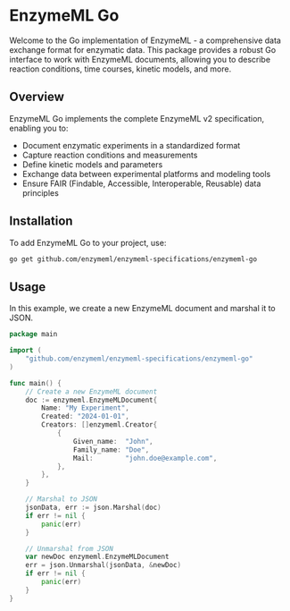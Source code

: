 # EnzymeML Go

Welcome to the Go implementation of EnzymeML - a comprehensive data exchange format for enzymatic data. This package provides a robust Go interface to work with EnzymeML documents, allowing you to describe reaction conditions, time courses, kinetic models, and more.

## Overview

EnzymeML Go implements the complete EnzymeML v2 specification, enabling you to:
- Document enzymatic experiments in a standardized format
- Capture reaction conditions and measurements
- Define kinetic models and parameters
- Exchange data between experimental platforms and modeling tools
- Ensure FAIR (Findable, Accessible, Interoperable, Reusable) data principles

## Installation

To add EnzymeML Go to your project, use:

```bash
go get github.com/enzymeml/enzymeml-specifications/enzymeml-go
```

## Usage

In this example, we create a new EnzymeML document and marshal it to JSON.

```go
package main

import (
	"github.com/enzymeml/enzymeml-specifications/enzymeml-go"
)

func main() {
    // Create a new EnzymeML document
    doc := enzymeml.EnzymeMLDocument{
        Name: "My Experiment",
        Created: "2024-01-01",
        Creators: []enzymeml.Creator{
            {
                Given_name:  "John",
                Family_name: "Doe", 
                Mail:        "john.doe@example.com",
            },
        },
    }

    // Marshal to JSON
    jsonData, err := json.Marshal(doc)
    if err != nil {
        panic(err)
    }

    // Unmarshal from JSON
    var newDoc enzymeml.EnzymeMLDocument
    err = json.Unmarshal(jsonData, &newDoc)
    if err != nil {
        panic(err)
    }
}
```



